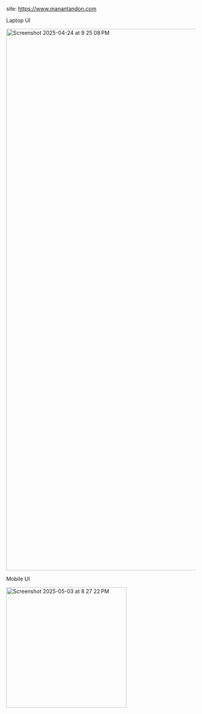 site: https://www.manantandon.com

Laptop UI

<img width="1438" alt="Screenshot 2025-04-24 at 9 25 08 PM" src="https://github.com/user-attachments/assets/241aee57-579f-4350-8ae8-b6b5fc02440d" />

Mobile UI

<img width="320" alt="Screenshot 2025-05-03 at 8 27 22 PM" src="https://github.com/user-attachments/assets/1cf3eccf-31d4-4d1d-b301-6ee1693447fa" />
